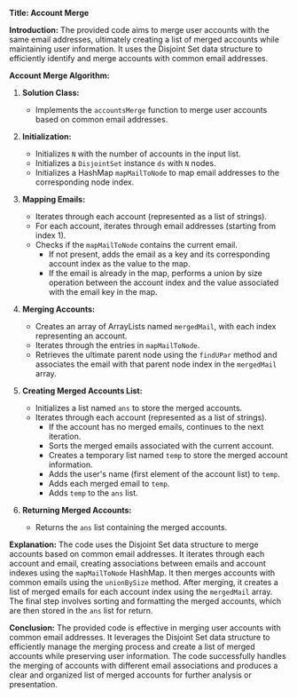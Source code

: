 **Title: Account Merge**

**Introduction:**
The provided code aims to merge user accounts with the same email addresses, ultimately creating a list of merged accounts while maintaining user information. It uses the Disjoint Set data structure to efficiently identify and merge accounts with common email addresses.

**Account Merge Algorithm:**

1. **Solution Class:**
   - Implements the `accountsMerge` function to merge user accounts based on common email addresses.
   
2. **Initialization:**
   - Initializes `N` with the number of accounts in the input list.
   - Initializes a `DisjointSet` instance `ds` with `N` nodes.
   - Initializes a HashMap `mapMailToNode` to map email addresses to the corresponding node index.

3. **Mapping Emails:**
   - Iterates through each account (represented as a list of strings).
   - For each account, iterates through email addresses (starting from index 1).
   - Checks if the `mapMailToNode` contains the current email.
     - If not present, adds the email as a key and its corresponding account index as the value to the map.
     - If the email is already in the map, performs a union by size operation between the account index and the value associated with the email key in the map.

4. **Merging Accounts:**
   - Creates an array of ArrayLists named `mergedMail`, with each index representing an account.
   - Iterates through the entries in `mapMailToNode`.
   - Retrieves the ultimate parent node using the `findUPar` method and associates the email with that parent node index in the `mergedMail` array.

5. **Creating Merged Accounts List:**
   - Initializes a list named `ans` to store the merged accounts.
   - Iterates through each account (represented as a list of strings).
     - If the account has no merged emails, continues to the next iteration.
     - Sorts the merged emails associated with the current account.
     - Creates a temporary list named `temp` to store the merged account information.
     - Adds the user's name (first element of the account list) to `temp`.
     - Adds each merged email to `temp`.
     - Adds `temp` to the `ans` list.

6. **Returning Merged Accounts:**
   - Returns the `ans` list containing the merged accounts.

**Explanation:**
The code uses the Disjoint Set data structure to merge accounts based on common email addresses. It iterates through each account and email, creating associations between emails and account indexes using the `mapMailToNode` HashMap. It then merges accounts with common emails using the `unionBySize` method. After merging, it creates a list of merged emails for each account index using the `mergedMail` array. The final step involves sorting and formatting the merged accounts, which are then stored in the `ans` list for return.

**Conclusion:**
The provided code is effective in merging user accounts with common email addresses. It leverages the Disjoint Set data structure to efficiently manage the merging process and create a list of merged accounts while preserving user information. The code successfully handles the merging of accounts with different email associations and produces a clear and organized list of merged accounts for further analysis or presentation.